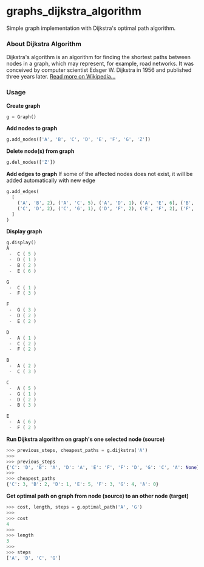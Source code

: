 # graphs_dijkstra_algorithm
Simple graph implementation with Dijkstra's optimal path algorithm.

### About Dijkstra Algorithm
Dijkstra's algorithm is an algorithm for finding the shortest paths between nodes in a graph, which may represent, for example, road networks. It was conceived by computer scientist Edsger W. Dijkstra in 1956 and published three years later.
[Read more on Wikipedia...](https://en.wikipedia.org/wiki/Dijkstra%27s_algorithm)

### Usage

**Create graph**
```Python
g = Graph()
```

**Add nodes to graph**
```Python
g.add_nodes(['A', 'B', 'C', 'D', 'E', 'F', 'G', 'Z'])
```

**Delete node(s) from graph**
```Python
g.del_nodes(['Z'])
```

**Add edges to graph**
If some of the affected nodes does not exist, it will be added automatically with new edge
```Python
g.add_edges(
  [
    ('A', 'B', 2), ('A', 'C', 5), ('A', 'D', 1), ('A', 'E', 6), ('B', 'C', 3), 
    ('C', 'D', 2), ('C', 'G', 1), ('D', 'F', 2), ('E', 'F', 2), ('F', 'G', 3)
  ]
)
```

**Display graph**
```Python
g.display()
A
 -  C ( 5 )
 -  D ( 1 )
 -  B ( 2 )
 -  E ( 6 )

G
 -  C ( 1 )
 -  F ( 3 )

F
 -  G ( 3 )
 -  D ( 2 )
 -  E ( 2 )

D
 -  A ( 1 )
 -  C ( 2 )
 -  F ( 2 )

B
 -  A ( 2 )
 -  C ( 3 )

C
 -  A ( 5 )
 -  G ( 1 )
 -  D ( 2 )
 -  B ( 3 )

E
 -  A ( 6 )
 -  F ( 2 )
```

**Run Dijkstra algorithm on graph's one selected node (source)**
```Python
>>> previous_steps, cheapest_paths = g.dijkstra('A')
>>> 
>>> previous_steps
{'C': 'D', 'B': 'A', 'D': 'A', 'E': 'F', 'F': 'D', 'G': 'C', 'A': None}
>>> 
>>> cheapest_paths
{'C': 3, 'B': 2, 'D': 1, 'E': 5, 'F': 3, 'G': 4, 'A': 0}
```

**Get optimal path on graph from node (source) to an other node (target)**
```Python
>>> cost, length, steps = g.optimal_path('A', 'G')
>>> 
>>> cost
4
>>> 
>>> length
3
>>> 
>>> steps
['A', 'D', 'C', 'G']
```
